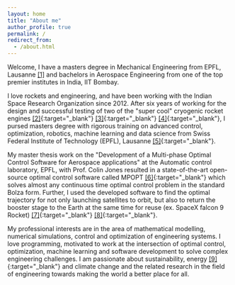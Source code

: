 ```yaml
---
layout: home
title: "About me"
author_profile: true
permalink: /
redirect_from:
  - /about.html
---
```


Welcome, I have a masters degree in Mechanical Engineering from EPFL, Lausanne [[1]](/assets/msdev.pdf) and bachelors in Aerospace Engineering from one of the top premier institutes in India, IIT Bombay.


I love rockets and engineering, and have been working with the Indian Space Research Organization since 2012. After six years of working for the design and successful testing of two of the "super cool" cryogenic rocket engines [[2]](https://www.inae.in/expert-profile-view/?cid=2862){:target="_blank"} [[3]](https://iafastro.directory/iac/paper/id/70925/summary/){:target="_blank"} [[4]](https://iafastro.directory/iac/paper/id/70945/summary/){:target="_blank"}, I  pursed masters degree with rigorous training on advanced control, optimization, robotics, machine learning and data science from Swiss Federal Institute of Technology (EPFL), Lausanne [[5]](/education/){:target="_blank"}.


My master thesis work on the "Development of a Multi-phase Optimal Control Software for Aerospace applications" at the Automatic control laboratory, EPFL, with Prof. Colin Jones resulted in a state-of-the-art open-source optimal control software called MPOPT [[6]](https://github.com/mpopt/mpopt){:target="_blank"} which solves almost any continuous time optimal control problem in the
standard Bolza form. Further, I used the developed software to find the optimal trajectory for not only launching satellites to orbit, but also to return the booster stage to the Earth at the same time for reuse (ex. SpaceX falcon 9 Rocket) [[7]](https://mpopt.readthedocs.io/){:target="_blank"} [[8]](https://scholar.google.com/citations?user=s9MYi38AAAAJ&hl=en&citsig=AMD79op8WpK06BipbEVqHJDaDbPiupN8YQ){:target="_blank"}.


My professional interests are in the area of mathematical
modelling, numerical simulations, control and optimization of engineering systems. I love programming, motivated to work at the intersection of optimal control, optimization, machine learning and software development to solve complex engineering challenges. I am passionate about sustainability, energy [[9]](/assets/ia.pdf){:target="_blank"} and climate change and the related research in the field of engineering towards making the world a better place for all.
